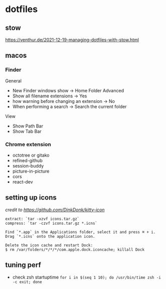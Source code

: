 # dotfiles

## stow
https://venthur.de/2021-12-19-managing-dotfiles-with-stow.html

## macos

### Finder
General 
- New Finder windows show -> Home Folder
Advanced 
- Show all filename extensions -> Yes
- how warning before changing an extension -> No
- When performing a search -> Search the current folder

View
- Show Path Bar
- Show Tab Bar

### Chrome extension
- octotree or gitako
- refined-github
- session-buddy
- picture-in-picture
- cors
- react-dev

## setting up icons
*credit to https://github.com/DinkDonk/kitty-icon*
```
extract: `tar -xzvf icons.tar.gz`
compress: `tar -czvf icons.tar.gz *.icns`

Find `*.app` in the Applications folder, select it and press ⌘ + i.
Drag `*.icns` onto the application icon. 

Delete the icon cache and restart Dock:
$ rm /var/folders/*/*/*/com.apple.dock.iconcache; killall Dock
```
## tuning perf
- check zsh startuptime `for i in $(seq 1 10); do /usr/bin/time zsh -i -c exit; done`
